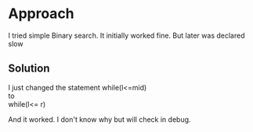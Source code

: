 # Approach

I tried simple Binary search.
It initially worked fine.
But later was declared slow

## Solution

I just changed the statement
while(l<=mid)  
to  
while(l<= r)  

And it worked.
I don't know why but will check in debug.  
